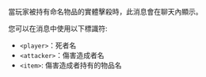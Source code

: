 當玩家被持有命名物品的實體擊殺時，此消息會在聊天內顯示。

您可以在消息中使用以下標識符:

- `<player>`：死者名
- `<attacker>`：傷害造成者名
- `<item>`: 傷害造成者持有的物品名